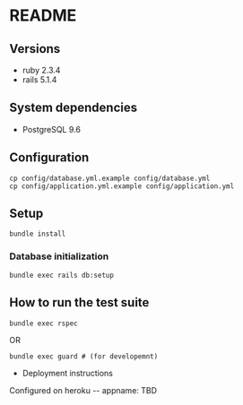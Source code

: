# README

## Versions
- ruby 2.3.4
- rails 5.1.4

## System dependencies
- PostgreSQL 9.6

## Configuration
```
cp config/database.yml.example config/database.yml
cp config/application.yml.example config/application.yml

```

## Setup
```
bundle install
```

### Database initialization

```
bundle exec rails db:setup
```

## How to run the test suite

```
bundle exec rspec
```

OR

```
bundle exec guard # (for developemnt)
```

* Deployment instructions

Configured on heroku -- appname: TBD
